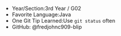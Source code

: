 - Year/Section:3rd Year / G02
- Favorite Language:Java
- One Git Tip Learned:Use `git status` often
- GitHub: @fredjohnc909-blip
